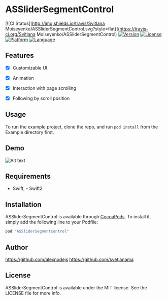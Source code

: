 # ASSliderSegmentControl

[![CI Status](http://img.shields.io/travis/Svitlana Moiseyenko/ASSliderSegmentControl.svg?style=flat)](https://travis-ci.org/Svitlana Moiseyenko/ASSliderSegmentControl)
[![Version](https://img.shields.io/cocoapods/v/ASSliderSegmentControl.svg?style=flat)](http://cocoapods.org/pods/ASSliderSegmentControl)
[![License](https://img.shields.io/cocoapods/l/ASSliderSegmentControl.svg?style=flat)](http://cocoapods.org/pods/ASSliderSegmentControl)
[![Platform](https://img.shields.io/cocoapods/p/ASSliderSegmentControl.svg?style=flat)](http://cocoapods.org/pods/ASSliderSegmentControl)
[![Language](http://img.shields.io/badge/language-swift-brightgreen.svg?style=flat
)](https://developer.apple.com/swift)

## Features
- [x] Customizable UI
- [x] Animation
- [x] Interaction with page scrolling
- [x] Following by scroll position


## Usage

To run the example project, clone the repo, and run `pod install` from the Example directory first.

## Demo

![Alt text](https://github.com/svetlanama/ASSliderSegmentControl/blob/master/demo/animation12.gif "Demo")

## Requirements
- Swift, - Swift2

## Installation

ASSliderSegmentControl is available through [CocoaPods](http://cocoapods.org). To install
it, simply add the following line to your Podfile:

```ruby
pod "ASSliderSegmentControl"
```

## Author

https://github.com/alexnodejs
https://github.com/svetlanama

## License

ASSliderSegmentControl is available under the MIT license. See the LICENSE file for more info.
